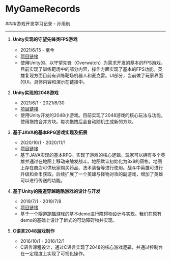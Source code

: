 # MyGameRecords
####游戏开发学习记录 - 孙雨航

-----
1. **Unity实现的守望先锋类FPS游戏**    
    - 2021/6/15 - 至今
    - [项目链接](https://github.com/sunyuhang01/OverwatchWithUnity)
    - 使用Unity的、以守望先锋（Overwatch）为需求开发的基本的FPS游戏。目前实现了训练靶场中的部分内容，操作方面实现了基本的FPS功能。英雄复现方面目前有训练靶场机器人和麦克雷。UI部分，当前做了玩家界面的UI。具体内容和演示在链接中。    

2. **Unity实现的2048游戏**
    - 2021/6/1 - 2021/6/30
    - [项目链接](https://github.com/sunyuhang01/2048WithUnity)
    - 使用Unity开发的2048小游戏。目前实现了2048游戏的核心玩法与功能，使用拖拽合并方块。每次拖拽后会自动随机生成新的方块。

3. **基于JAVA的基本RPG游戏实现及拓展**
    - 2020/10/1 - 2020/11/1
    - [项目链接](https://github.com/sunyuhang01/MyGameRecords)
    - 基于JAVA实现的基本RPG。实现了游戏的核心逻辑。玩家可以拥有多个英雄并通过在地图上移动来触发战斗。地图默认初始化为8x8的窗格，地图上存在商店可供玩家购买药品、法术装备等进行使用。战斗中英雄可进行升级和金币获取。后续扩展了一个英雄与怪物对攻的副游戏，增加了英雄可以进行传送的功能。    

4. **基于Unity的隧道穿越跑酷游戏的设计与开发**
    - 2019/7/1 - 2019/7/8
    - [项目链接](https://github.com/sunyuhang01/MyGameRecords)
    - 基于一个隧道跑酷游戏的基本demo进行障碍物设计与实现。我们在原有demo的基础上设计了新式的可动障碍物并实现。

5. **C语言2048游戏制作**
    - 2016/10/1 - 2016/12/1
    - C语言课程设计，通过C语言实现了2048的核心游戏逻辑，并通过控制台在一定程度上实现了可视化操作。
